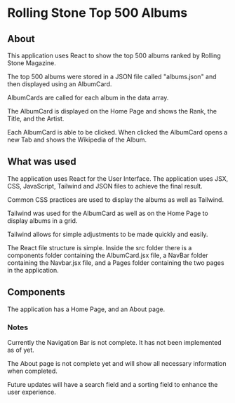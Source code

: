 # Rolling Stone Top 500 Albums

## About

This application uses React to show the top 500 albums ranked by Rolling Stone Magazine.

The top 500 albums were stored in a JSON file called "albums.json" and then displayed using an AlbumCard.

AlbumCards are called for each album in the data array.

The AlbumCard is displayed on the Home Page and shows the Rank, the Title, and the Artist.

Each AlbumCard is able to be clicked. When clicked the AlbumCard opens a new Tab and shows the Wikipedia of the Album.

## What was used

The application uses React for the User Interface. The application uses JSX, CSS, JavaScript, Tailwind and JSON files to achieve the final result.

Common CSS practices are used to display the albums as well as Tailwind.

Tailwind was used for the AlbumCard as well as on the Home Page to display albums in a grid.

Tailwind allows for simple adjustments to be made quickly and easily.

The React file structure is simple. Inside the src folder there is a components folder containing the AlbumCard.jsx file,
a NavBar folder containing the Navbar.jsx file,
and a Pages folder containing the two pages in the application.

## Components

The application has a Home Page, and an About page.

### Notes

Currently the Navigation Bar is not complete. It has not been implemented as of yet.

The About page is not complete yet and will show all necessary information when completed.

Future updates will have a search field and a sorting field to enhance the user experience.
